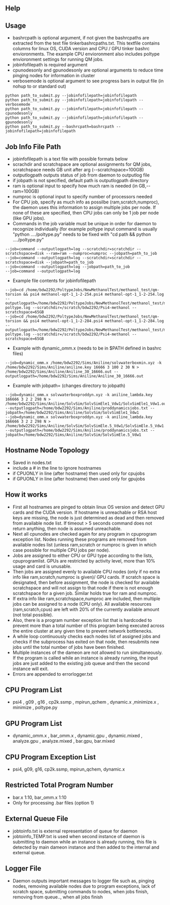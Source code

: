 ## Help

## Usage
* bashrcpath is optional argument, if not given the bashrcpaths are extracted from the text file tinkerbashrcpaths.txt. This textfile contains columns for linux OS, CUDA version and CPU / GPU tinker bashrc envioronments. The example CPU envioronment also includes poltype envioronment settings for running QM jobs.
* jobinfofilepath is required argument
* cpunodesonly and gpunodesonly are optional arguments to reduce time pinging nodes for information in cluster 
* verbosemode is optional argument to see progress bars in output file (in nohup to or standard out)
```
python path_to_submit.py --jobinfofilepath=jobinfofilepath
python path_to_submit.py --jobinfofilepath=jobinfofilepath --verbosemode
python path_to_submit.py --jobinfofilepath=jobinfofilepath --cpunodesonly
python path_to_submit.py --jobinfofilepath=jobinfofilepath --gpunodesonly
python path_to_submit.py --bashrcpath=bashrcpath --jobinfofilepath=jobinfofilepath

```

## Job Info File Path
* jobinfofilepath is a text file with possible formats below
* scrachdir and scratchspace are optional assignments for QM jobs, scratchspace needs GB unit after arg (--scratchspace=100GB)
* outputlogpath outputs status of job from daemon to outputlog file 
* if jobpath is not specified, default path is outputlogpath directory
* ram is optional input to specify how much ram is needed (in GB,--ram=100GB)
* numproc is optional input to specify number of processors needed
* For CPU job, specify as much info as possilbe (ram,scratch,numproc), the daemon uses this information to assign multiple jobs per node. If none of these are specified, then CPU jobs can only be 1 job per node (like GPU jobs).
* Commands in the job variable must be unique in order for daemon to recognize individually (for example poltype input command is usually "python ..../poltype.py" needs to be fixed with "cd path && python ..../poltype.py"

```
--job=command --outputlogpath=log --scratchdir=scratchdir --scratchspace=disk --ram=ram --numproc=numproc --jobpath=path_to_job
--job=command --outputlogpath=log --scratchdir=scratchdir --scratchspace=disk --jobpath=path_to_job
--job=command --outputlogpath=log --jobpath=path_to_job
--job=command --outputlogpath=log
```

* Example file contents for jobinfofilepath
```
--job=cd /home/bdw2292/PoltypeJobs/NewMethanolTest/methanol_test/qm-torsion && psi4 methanol-opt-1_1-2-254.psi4 methanol-opt-1_1-2-254.log --outputlogpath=/home/bdw2292/PoltypeJobs/NewMethanolTest/methanol_test/methanol-poltype.log --scratchdir=/scratch/bdw2292/Psi4-methanol --scratchspace=65GB
--job=cd /home/bdw2292/PoltypeJobs/NewMethanolTest/methanol_test/qm-torsion && psi4 methanol-opt-1_1-2-284.psi4 methanol-opt-1_1-2-284.log --outputlogpath=/home/bdw2292/PoltypeJobs/NewMethanolTest/methanol_test/methanol-poltype.log --scratchdir=/scratch/bdw2292/Psi4-methanol --scratchspace=65GB
```

* Example with dynamic_omm.x (needs to be in $PATH defined in bashrc files)
```
--job=dynamic_omm.x /home/bdw2292/Sims/Aniline/solvwaterboxmin.xyz -k /home/bdw2292/Sims/Aniline/aniline.key 16666 3 100 2 30 N > /home/bdw2292/Sims/Aniline/Aniline_30_16666.out --outputlogpath=/home/bdw2292/Sims/Aniline/Aniline_30_16666.out
```
* Example with jobpath= (changes directory to jobpath)
```
--job=dynamic_omm.x solvwaterboxproddyn.xyz -k aniline_lambda.key 166666 3 2 2 298 N > /home/bdw2292/Sims/Aniline/SolvSim/SolvSimEle1_Vdw1/SolvSimEle1_Vdw1.out --outputlogpath=/home/bdw2292/Sims/Aniline/proddynamicsjobs.txt --jobpath=/home/bdw2292/Sims/Aniline/SolvSim/SolvSimEle1_Vdw1
--job=dynamic_omm.x solvwaterboxproddyn.xyz -k aniline_lambda.key 166666 3 2 2 298 N > /home/bdw2292/Sims/Aniline/SolvSim/SolvSimEle.5_Vdw1/SolvSimEle.5_Vdw1.out --outputlogpath=/home/bdw2292/Sims/Aniline/proddynamicsjobs.txt --jobpath=/home/bdw2292/Sims/Aniline/SolvSim/SolvSimEle.5_Vdw1
```



## Hostname Node Topology
* Saved in nodes.txt
* include a \# in the line to ignore hostnames
* if CPUONLY in line (after hostname) then used only for cpujobs
* if GPUONLY in line (after hostname) then used only for gpujobs


## How it works
* First all hostnames are pinged to obtain linux OS version and detect GPU cards and the CUDA version. If hostname is unreachable or RSA host keys are missing, the node is just determined as dead and then removed from available node list. If timeout > 5 seconds command does not return anything, then node is assumed unreachable.
* Next all cpunodes are checked again for any program in cpuprogram exception list. Nodes running these programs are removed from available nodes list (unless ram,scratch or numproc is given in which case possible for multiple CPU jobs per node).
* Jobs are assigned to either CPU or GPU type according to the lists, cpuprogramlist. GPUs are restricted by activity level, more than 10% usage and card is unusable.
* Then jobs are assigned evenly to available CPU nodes (only if no extra info like ram,scratch,numproc is given)/ GPU cards. If scratch space is designated, then before assignment, the node is checked for available scratchspace and will not assign to that node if there is not enough scratchspace for a given job. Similar holds true for ram and numproc.
* If extra info like ram,scratchspace,numproc are included, then multiple jobs can be assigned to a node (CPU only). All available resources (ram,scratch,cpus) are left with 20% of the currently available amount (not total possible). 
* Also, there is a program number exception list that is hardcoded to prevent more than a total number of this program being executed across the entire cluster at any given time to prevent network bottlenecks.
* A while loop continuously checks each nodes list of assigned jobs and checks if the subprocess has exited on that node, then resubmits new jobs until the total number of jobs have been finished. 
* Multiple instances of the dameon are not allowed to run simultaneously. If the program is called while an instance is already running, the input jobs are just added to the existing job queue and then the second instance will exit.
* Errors are appended to errorlogger.txt 

## CPU Program List
* psi4 , g09 , g16 , cp2k.ssmp , mpirun_qchem , dynamic.x ,minimize.x , minimize , poltype.py

## GPU Program List
* dynamic_omm.x , bar_omm.x , dynamic.gpu , dynamic.mixed , analyze.gpu , analyze.mixed , bar.gpu, bar.mixed
 
## CPU Program Exception List
* psi4, g09, g16, cp2k.ssmp, mpirun_qchem, dynamic.x

## Restricted Total Program Number 
* bar.x 1:10, bar_omm.x 1:10
* Only for processing .bar files (option 1)

## External Queue File
* jobtoinfo.txt is external representation of queue for daemon
* jobtoinfo_TEMP.txt is used when second instance of daemon is submitting to daemon while an instance is already running, this file is detected by main dameon instance and then added to the internal and external queue.

## Logger File
* Daemon outputs important messages to logger file such as, pinging nodes, removing available nodes due to program exceptions, lack of scratch space, submitting commands to nodes, when jobs finish, removing from queue.., when all jobs finish
